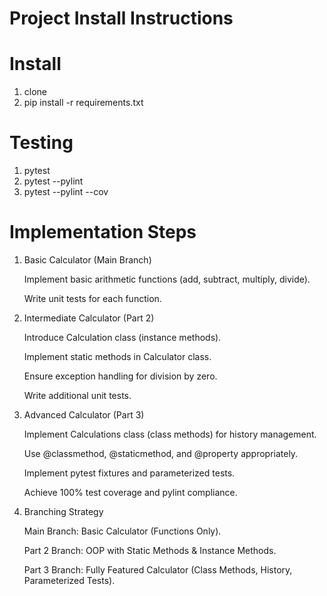 # Project Install Instructions

# Install

1. clone
2. pip install -r requirements.txt


# Testing


1. pytest
2. pytest --pylint
3. pytest --pylint --cov


# Implementation Steps

1. Basic Calculator (Main Branch)

	Implement basic arithmetic functions (add, subtract, multiply, divide).
	
	Write unit tests for each function.

2. Intermediate Calculator (Part 2)

	Introduce Calculation class (instance methods).
	
	Implement static methods in Calculator class.
	
	Ensure exception handling for division by zero.
	
	Write additional unit tests.

3. Advanced Calculator (Part 3)

	Implement Calculations class (class methods) for history management.
	
	Use @classmethod, @staticmethod, and @property appropriately.
	
	Implement pytest fixtures and parameterized tests.
	
	Achieve 100% test coverage and pylint compliance.

4. Branching Strategy

	Main Branch: Basic Calculator (Functions Only).
	
	Part 2 Branch: OOP with Static Methods & Instance Methods.
	
	Part 3 Branch: Fully Featured Calculator (Class Methods, History, Parameterized Tests).


